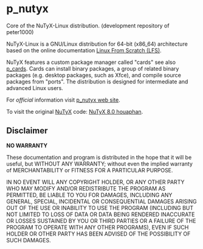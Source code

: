 # p_nutyx

Core of the NuTyX-Linux distribution. (development repository of peter1000)

NuTyX-Linux is a GNU/Linux distribution for 64-bit (x86_64) architecture based on the 
online documentation [Linux From Scratch (LFS)](http://www.linuxfromscratch.org).

NuTyX features a custom package manager called "cards" see also [p_cards](https://github.com/P-NuTyX/p_cards). 
Cards can install binary packages, a group of related binary packages (e.g. desktop packages, such as Xfce), and 
compile source packages from "ports". The distribution is designed for intermediate and advanced Linux users.


For *official* information visit [p_nutyx web site](https://p-nutyx.github.io/p_nutyx/).

To visit the original [NuTyX](http://www.nutyx.org) code: [NuTyX 8.0 houaphan](https://github.com/NuTyX/houaphan).


## Disclaimer

**NO WARRANTY**

These documentation and program is distributed in the hope that it will be useful, but WITHOUT ANY WARRANTY; 
without even the implied warranty of MERCHANTABILITY or FITNESS FOR A PARTICULAR PURPOSE.

IN NO EVENT WILL ANY COPYRIGHT HOLDER, OR ANY OTHER PARTY WHO MAY MODIFY AND/OR REDISTRIBUTE THE PROGRAM AS PERMITTED, 
BE LIABLE TO YOU FOR DAMAGES, INCLUDING ANY GENERAL, SPECIAL, INCIDENTAL OR CONSEQUENTIAL DAMAGES ARISING OUT OF THE 
USE OR INABILITY TO USE THE PROGRAM (INCLUDING BUT NOT LIMITED TO LOSS OF DATA OR DATA BEING RENDERED INACCURATE OR 
LOSSES SUSTAINED BY YOU OR THIRD PARTIES OR A FAILURE OF THE PROGRAM TO OPERATE WITH ANY OTHER PROGRAMS), 
EVEN IF SUCH HOLDER OR OTHER PARTY HAS BEEN ADVISED OF THE POSSIBILITY OF SUCH DAMAGES.
